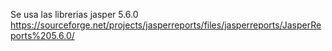 
Se usa las librerias jasper 5.6.0
https://sourceforge.net/projects/jasperreports/files/jasperreports/JasperReports%205.6.0/
